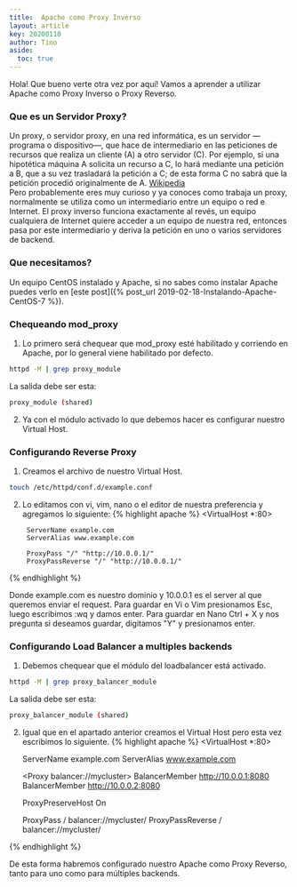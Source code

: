 ```yaml
---
title:  Apache como Proxy Inverso
layout: article
key: 20200110
author: Tino
aside:
  toc: true
---
```


Hola! Que bueno verte otra vez por aquí!
Vamos a aprender a utilizar Apache como Proxy Inverso o Proxy Reverso.

### Que es un Servidor Proxy?
Un proxy, o servidor proxy, en una red informática, es un servidor —programa o dispositivo—, que hace de intermediario en las peticiones de recursos que realiza un cliente (A) a otro servidor (C). Por ejemplo, si una hipotética máquina A solicita un recurso a C, lo hará mediante una petición a B, que a su vez trasladará la petición a C; de esta forma C no sabrá que la petición procedió originalmente de A. [Wikipedia](https://es.wikipedia.org/wiki/Servidor_proxy) <!-- more -->  
Pero probablemente eres muy curioso y ya conoces como trabaja un proxy, normalmente se utiliza como un intermediario entre un equipo o red e Internet. El proxy inverso funciona exactamente al revés, un equipo cualquiera de Internet quiere acceder a un equipo de nuestra red, entonces pasa por este intermediario y deriva la petición en uno o varios servidores de backend.

### Que necesitamos?

Un equipo CentOS instalado y Apache, si no sabes como instalar Apache puedes verlo en [este post]({% post_url 2019-02-18-Instalando-Apache-CentOS-7 %}).

### Chequeando mod_proxy

1. Lo primero será chequear que mod_proxy esté habilitado y corriendo en Apache, por lo general viene habilitado por defecto.
~~~ bash
httpd -M | grep proxy_module
~~~
La salida debe ser esta:
~~~ bash
proxy_module (shared)
~~~

2. Ya con el módulo activado lo que debemos hacer es configurar nuestro Virtual Host.

### Configurando Reverse Proxy

1. Creamos el archivo de nuestro Virtual Host.
~~~ bash
touch /etc/httpd/conf.d/example.conf
~~~

2. Lo editamos con vi, vim, nano o el editor de nuestra preferencia y agregamos lo siguiente:
{% highlight apache %}
<VirtualHost *:80>

        ServerName example.com
        ServerAlias www.example.com

        ProxyPass "/" "http://10.0.0.1/"
        ProxyPassReverse "/" "http://10.0.0.1/"

</VirtualHost>
{% endhighlight %}

Donde example.com es nuestro dominio y 10.0.0.1 es el server al que queremos enviar el request.
Para guardar en Vi o Vim presionamos Esc, luego escribimos :wq y damos enter.
Para guardar en Nano Ctrl + X y nos pregunta si deseamos guardar, digitamos "Y" y presionamos enter.

### Configurando Load Balancer a multiples backends

1. Debemos chequear que el módulo del loadbalancer está activado.
~~~ bash
httpd -M | grep proxy_balancer_module
~~~
La salida debe ser esta:
~~~ bash
proxy_balancer_module (shared)
~~~

2. Igual que en el apartado anterior creamos el Virtual Host pero esta vez escribimos lo siguiente.
{% highlight apache %}
<VirtualHost *:80>

	ServerName example.com
	ServerAlias www.example.com

	<Proxy balancer://mycluster>
		BalancerMember http://10.0.0.1:8080
		BalancerMember http://10.0.0.2:8080
	</Proxy>

	ProxyPreserveHost On

	ProxyPass / balancer://mycluster/
	ProxyPassReverse / balancer://mycluster/

</VirtualHost>
{% endhighlight %}

De esta forma habremos configurado nuestro Apache como Proxy Reverso, tanto para uno como para múltiples backends.
